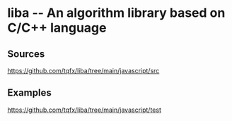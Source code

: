 # liba -- An algorithm library based on C/C++ language

## Sources

<https://github.com/tqfx/liba/tree/main/javascript/src>

## Examples

<https://github.com/tqfx/liba/tree/main/javascript/test>
